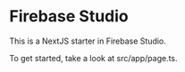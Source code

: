 # Firebase Studio

This is a NextJS starter in Firebase Studio.

To get started, take a look at src/app/page.ts.
